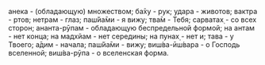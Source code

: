 анека - (обладающую) множеством; ба̄ху - рук; удара - животов; вактра - ртов; нетрам - глаз; паш́йа̄ми - я вижу; тва̄м - Тебя; сарватах̣ - со всех сторон; ананта-рӯпам - обладающую беспредельной формой; на антам - нет конца; на мадхйам - нет середины; на пунах̣ - нет и; тава - у Твоего; а̄дим - начала; паш́йа̄ми - вижу; виш́ва-ӣш́вара - о Господь вселенной; виш́ва-рӯпа - о вселенская форма.